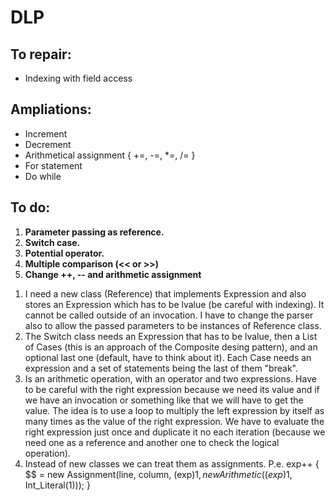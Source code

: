 # DLP

## To repair:
- Indexing with field access

## Ampliations:
- Increment
- Decrement
- Arithmetical assignment { +=, -=, *=, /= }
- For statement
- Do while

## To do:
1) **Parameter passing as reference.**
2) **Switch case.**
3) **Potential operator.**
4) **Multiple comparison (<< or >>)**
5) **Change ++, -- and arithmetic assignment**

1. I need a new class (Reference) that implements Expression and also stores an Expression which has to be lvalue (be careful with indexing). It cannot be called outside of an invocation. I have to change the parser also to allow the passed parameters to be instances of Reference class.
2. The Switch class needs an Expression that has to be lvalue, then a List of Cases (this is an approach of the Composite desing pattern), and an optional last one (default, have to think about it). Each Case needs an expression and a set of statements being the last of them "break".
3. Is an arithmetic operation, with an operator and two expressions. Have to be careful with the right expression because we need its value and if we have an invocation or something like that we will have to get the value. The idea is to use a loop to multiply the left expression by itself as many times as the value of the right expression. We have to evaluate the right expression just once and duplicate it no each iteration (because we need one as a reference and another one to check the logical operation).
4. Instead of new classes we can treat them as assignments. P.e. exp++ { $$ = new Assignment(line, column, (exp)$1, new Arithmetic((exp)$1, Int_Literal(1))); }
